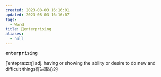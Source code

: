 ```yaml
---
created: 2023-08-03 16:16:01
updated: 2023-08-03 16:16:07
tags:
  - Word
title: 📖enterprising
aliases:
  - null
---
```


<pre><strong>enterprising</strong></pre>
[ˈentəpraɪzɪŋ]
adj. having or showing the ability or desire to do new and difficult things有进取⼼的
